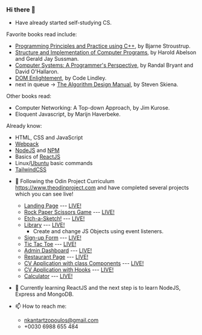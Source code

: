 ### Hi there 👋

- Have already started self-studying CS.

Favorite books read include:
- [Programming Principles and Practice using C++](https://github.com/NikolaosKantartzopoulos/Programming-Principles-and-Practice-Using-Cpp), by Bjarne Stroustrup.
- [Structure and Implementation of Computer Programs](https://github.com/NikolaosKantartzopoulos/Structure-and-Interpretation-of-Computer-Programs), by Harold Abelson and Gerald Jay Sussman.
- [Computer Systems: A Programmer's Perspective](https://www.amazon.com/Computer-Systems-Programmers-Perspective-3rd/dp/013409266X), by Randal Bryant and David O'Hallaron.
- [DOM Enlightement](http://domenlightenment.com/), by Code Lindley.
- next in queue -> [The Algorithm Design Manual](https://www.algorist.com/), by Steven Skiena.

Other books read:
- Computer Networking: A Top-down Approach, by Jim Kurose.
- Eloquent Javascript, by Marijn Haverbeke.

Already know:

- HTML, CSS and JavaScript
- [Webpack](https://webpack.js.org/)
- [NodeJS](https://nodejs.org/en/) and [NPM](https://www.npmjs.com/)
- Basics of [ReactJS]()
- Linux/[Ubuntu](https://ubuntu.com/) basic commands
- [TailwindCSS](https://tailwindcss.com/)

* 🔭 Following the Odin Project Curriculum
  https://www.theodinproject.com
  and have completed several projects which you can see live!

  - [Landing Page](https://github.com/NikolaosKantartzopoulos/landingPage) --- [LIVE!](https://nikolaoskantartzopoulos.github.io/landingPage)
  - [Rock Paper Scissors Game](https://github.com/NikolaosKantartzopoulos/rockPapperScissors) --- [LIVE!](https://nikolaoskantartzopoulos.github.io/rockPapperScissors)
  - [Etch-a-Sketch!](https://github.com/NikolaosKantartzopoulos/Etch-A-Sketch) --- [LIVE!](https://nikolaoskantartzopoulos.github.io/Etch-A-Sketch)
  - [Library](https://github.com/NikolaosKantartzopoulos/library) --- [LIVE!](https://nikolaoskantartzopoulos.github.io/library)
    - Create and change JS Objects using event listeners.
  - [Sign-up Form](https://github.com/NikolaosKantartzopoulos/signUpForm) --- [LIVE!](https://nikolaoskantartzopoulos.github.io/signUpForm)
  - [Tic Tac Toe](https://github.com/NikolaosKantartzopoulos/ticTacToe) --- [LIVE!](https://nikolaoskantartzopoulos.github.io/ticTacToe)
  - [Admin Dashboard](https://github.com/NikolaosKantartzopoulos/adminDashboard) --- [LIVE!](https://nikolaoskantartzopoulos.github.io/adminDashboard)
  - [Restaurant Page](https://github.com/NikolaosKantartzopoulos/restaurantPage) --- [LIVE!](https://nikolaoskantartzopoulos.github.io/restaurantPage)
  - [CV Application with class Components](https://github.com/NikolaosKantartzopoulos/simpleCVReactClassComponents) --- [LIVE!](https://nikolaoskantartzopoulos.github.io/simpleCVReactClassComponents)
  - [CV Application with Hooks](https://github.com/NikolaosKantartzopoulos/cvWithHooksAndUseState) --- [LIVE!](https://nikolaoskantartzopoulos.github.io/cvWithHooksAndUseState)
  - [Calculator](https://github.com/NikolaosKantartzopoulos/calculator) --- [LIVE!](https://nikolaoskantartzopoulos.github.io/calculator)

* 🌱 Currently learning ReactJS and the next step is to learn NodeJS, Express and MongoDB.

* 📫 How to reach me:
  - nkantartzopoulos@gmail.com
  - +0030 6988 655 484
